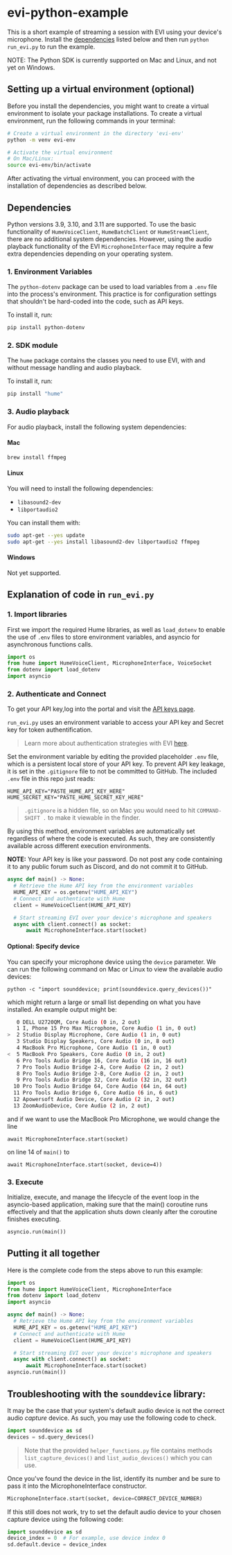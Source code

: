# evi-python-example

This is a short example of streaming a session with EVI using your device's microphone. Install the [dependencies](#dependencies) listed below and then run `python run_evi.py` to run the example.

NOTE: The Python SDK is currently supported on Mac and Linux, and not yet on Windows.

## Setting up a virtual environment (optional)

Before you install the dependencies, you might want to create a virtual environment to isolate your package installations. To create a virtual environment, run the following commands in your terminal:

```bash
# Create a virtual environment in the directory 'evi-env'
python -m venv evi-env

# Activate the virtual environment
# On Mac/Linux:
source evi-env/bin/activate
```

After activating the virtual environment, you can proceed with the installation of dependencies as described below.

## Dependencies

Python versions 3.9, 3.10, and 3.11 are supported. To use the basic functionality of `HumeVoiceClient`, `HumeBatchClient` or `HumeStreamClient`, there are no additional system dependencies. However, using the audio playback functionality of the EVI `MicrophoneInterface` may require a few extra dependencies depending on your operating system.

### 1. Environment Variables

The `python-dotenv` package can be used to load variables from a `.env` file into the process's environment. This practice is for configuration settings that shouldn't be hard-coded into the code, such as API keys.

To install it, run:

```bash
pip install python-dotenv
```

### 2. SDK module

The `hume` package contains the classes you need to use EVI, with and without message handling and audio playback.

To install it, run:
```bash
pip install "hume"
```

### 3. Audio playback

For audio playback, install the following system dependencies:

#### Mac

```bash
brew install ffmpeg
```

#### Linux

You will need to install the following dependencies:

- `libasound2-dev`
- `libportaudio2`

You can install them with:

```bash
sudo apt-get --yes update
sudo apt-get --yes install libasound2-dev libportaudio2 ffmpeg
```

#### Windows

Not yet supported.

## Explanation of code in `run_evi.py`

### 1. Import libraries

First we import the required Hume libraries, as well as `load_dotenv` to enable the use of `.env` files to store environment variables, and asyncio for asynchronous functions calls.

```python
import os
from hume import HumeVoiceClient, MicrophoneInterface, VoiceSocket
from dotenv import load_dotenv
import asyncio
```

### 2. Authenticate and Connect

To get your API key,log into the portal and visit the [API keys page](https://beta.hume.ai/settings/keys).

`run_evi.py` uses an environment variable to access your API key and Secret key for token authentification.
> Learn more about authentication strategies with EVI [here](https://dev.hume.ai/docs/introduction/api-key).

Set the environment variable by editing the provided placeholder `.env` file, which is a persistent local store of your API key. To prevent API key leakage, it is set in the `.gitignore` file to not be committed to GitHub. The included `.env` file in this repo just reads:

  `HUME_API_KEY="PASTE_HUME_API_KEY_HERE"`
  `HUME_SECRET_KEY="PASTE_HUME_SECRET_KEY_HERE"`

> `.gitignore` is a hidden file, so on Mac you would need to hit `COMMAND-SHIFT .` to make it viewable in the finder. 

By using this method, environment variables are automatically set regardless of where the code is executed. As such, they are consistently available across different execution environments.

**NOTE:** Your API key is like your password. Do not post any code containing it to any public forum such as Discord, and do not commit it to GitHub.

```python
async def main() -> None:
  # Retrieve the Hume API key from the environment variables
  HUME_API_KEY = os.getenv("HUME_API_KEY")
  # Connect and authenticate with Hume
  client = HumeVoiceClient(HUME_API_KEY)

  # Start streaming EVI over your device's microphone and speakers
  async with client.connect() as socket:
      await MicrophoneInterface.start(socket)
```

#### Optional: Specify device

You can specify your microphone device using the `device` parameter. We can run the following command on Mac or Linux to view the available audio devices:

`python -c "import sounddevice; print(sounddevice.query_devices())"`

which might return a large or small list depending on what you have installed. An example output might be:

```bash
   0 DELL U2720QM, Core Audio (0 in, 2 out)
   1 I, Phone 15 Pro Max Microphone, Core Audio (1 in, 0 out)
>  2 Studio Display Microphone, Core Audio (1 in, 0 out)
   3 Studio Display Speakers, Core Audio (0 in, 8 out)
   4 MacBook Pro Microphone, Core Audio (1 in, 0 out)
<  5 MacBook Pro Speakers, Core Audio (0 in, 2 out)
   6 Pro Tools Audio Bridge 16, Core Audio (16 in, 16 out)
   7 Pro Tools Audio Bridge 2-A, Core Audio (2 in, 2 out)
   8 Pro Tools Audio Bridge 2-B, Core Audio (2 in, 2 out)
   9 Pro Tools Audio Bridge 32, Core Audio (32 in, 32 out)
  10 Pro Tools Audio Bridge 64, Core Audio (64 in, 64 out)
  11 Pro Tools Audio Bridge 6, Core Audio (6 in, 6 out)
  12 Apowersoft Audio Device, Core Audio (2 in, 2 out)
  13 ZoomAudioDevice, Core Audio (2 in, 2 out)
```

and if we want to use the MacBook Pro Microphone, we would change the line

`await MicrophoneInterface.start(socket)`

on line 14 of `main()` to

`await MicrophoneInterface.start(socket, device=4))`


### 3. Execute

Initialize, execute, and manage the lifecycle of the event loop in the asyncio-based application, making sure that the main() coroutine runs effectively and that the application shuts down cleanly after the coroutine finishes executing.

```python
asyncio.run(main())
```

## Putting it all together

Here is the complete code from the steps above to run this example:

```python
import os
from hume import HumeVoiceClient, MicrophoneInterface
from dotenv import load_dotenv
import asyncio

async def main() -> None:
  # Retrieve the Hume API key from the environment variables
  HUME_API_KEY = os.getenv("HUME_API_KEY")
  # Connect and authenticate with Hume
  client = HumeVoiceClient(HUME_API_KEY)

  # Start streaming EVI over your device's microphone and speakers 
  async with client.connect() as socket:
      await MicrophoneInterface.start(socket)
asyncio.run(main())
```

## Troubleshooting with the `sounddevice` library:

It may be the case that your system's default audio device is not the correct audio *capture* device. As such, you may use the following code to check.

```py
import sounddevice as sd
devices = sd.query_devices()
```
> Note that the provided `helper_functions.py` file contains methods `list_capture_devices()` and `list_audio_devices()` which you can use.

Once you've found the device in the list, identify its number and be sure to pass it into the MicrophoneInterface constructor.

```py
MicrophoneInterface.start(socket, device=CORRECT_DEVICE_NUMBER)
```

If this still does not work, try to set the default audio device to your chosen capture device using the following code:
```py
import sounddevice as sd
device_index = 0  # For example, use device index 0
sd.default.device = device_index
```